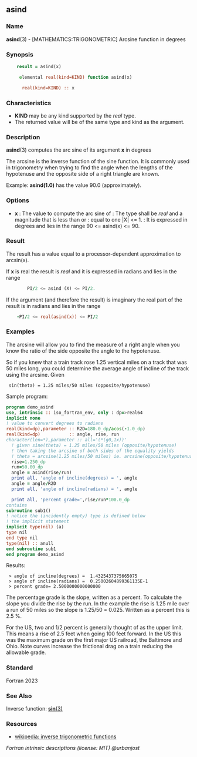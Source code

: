## asind

### **Name**

**asind**(3) - \[MATHEMATICS:TRIGONOMETRIC\] Arcsine function in degrees

### **Synopsis**
```fortran
    result = asind(x)
```
```fortran
     elemental real(kind=KIND) function asind(x)

      real(kind=KIND) :: x
```
### **Characteristics**

 - **KIND** may be any kind supported by the _real_ type.
 - The returned value will be of the same type and kind as the argument.

### **Description**

**asind**(3) computes the arc sine of its argument **x** in degrees

The arcsine is the inverse function of the sine function. It is commonly
used in trigonometry when trying to find the angle when the lengths of
the hypotenuse and the opposite side of a right triangle are known.

Example: **asind(1.0)** has the value 90.0 (approximately).

### **Options**

- **x**
  : The value to compute the arc sine of
  : The type shall be _real_ and a magnitude that is less than or
  : equal to one |X| <= 1.
  : It is expressed in degrees and lies in the range 90 <= asind(x) <= 90.

### **Result**

  The result has a value equal to a processor-dependent approximation
  to arcsin(x).

  If **x** is real the result is _real_ and it is expressed in radians
  and lies in the range
```fortran
        PI/2 <= asind (X) <= PI/2.
```
  If the argument (and therefore the result) is imaginary the real part
  of the result is in radians and lies in the range
```fortran
    -PI/2 <= real(asind(x)) <= PI/2
```
### **Examples**

The arcsine will allow you to find the measure of a right angle when you
know the ratio of the side opposite the angle to the hypotenuse.

So if you knew that a train track rose 1.25 vertical miles on a track
that was 50 miles long, you could determine the average angle of incline
of the track using the arcsine. Given

     sin(theta) = 1.25 miles/50 miles (opposite/hypotenuse)

Sample program:
```fortran
program demo_asind
use, intrinsic :: iso_fortran_env, only : dp=>real64
implicit none
! value to convert degrees to radians
real(kind=dp),parameter :: R2D=180.0_dp/acos(-1.0_dp)
real(kind=dp)           :: angle, rise, run
character(len=*),parameter :: all='(*(g0,1x))'
  ! given sine(theta) = 1.25 miles/50 miles (opposite/hypotenuse)
  ! then taking the arcsine of both sides of the equality yields
  ! theta = arcsine(1.25 miles/50 miles) ie. arcsine(opposite/hypotenuse)
  rise=1.250_dp
  run=50.00_dp
  angle = asind(rise/run)
  print all, 'angle of incline(degrees) = ', angle
  angle = angle/R2D
  print all, 'angle of incline(radians) = ', angle

  print all, 'percent grade=',rise/run*100.0_dp
contains
subroutine sub1()
! notice the (incidently empty) type is defined below
! the implicit statement
implicit type(nil) (a)
type nil
end type nil
type(nil) :: anull
end subroutine sub1
end program demo_asind
```
Results:
```text
 > angle of incline(degrees) =  1.4325437375665075
 > angle of incline(radians) =  0.25002604899361135E-1
 > percent grade= 2.5000000000000000
```
The percentage grade is the slope, written as a percent. To calculate
the slope you divide the rise by the run. In the example the rise is
1.25 mile over a run of 50 miles so the slope is 1.25/50 = 0.025.
Written as a percent this is 2.5 %.

For the US, two and 1/2 percent is generally thought of as the upper
limit. This means a rise of 2.5 feet when going 100 feet forward. In
the US this was the maximum grade on the first major US railroad, the
Baltimore and Ohio. Note curves increase the frictional drag on a
train reducing the allowable grade.

### **Standard**

Fortran 2023

### **See Also**

Inverse function: [**sin**(3)](#sin)

### **Resources**

- [wikipedia: inverse trigonometric functions](https://en.wikipedia.org/wiki/Inverse_trigonometric_functions)

 _Fortran intrinsic descriptions (license: MIT) \@urbanjost_

